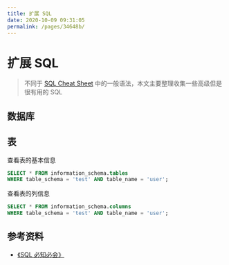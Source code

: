 ```yaml
---
title: 扩展 SQL
date: 2020-10-09 09:31:05
permalink: /pages/34648b/
---
```


# 扩展 SQL

> 不同于 [SQL Cheat Sheet](02.SqlCheatSheet.md) 中的一般语法，本文主要整理收集一些高级但是很有用的 SQL

## 数据库

## 表

查看表的基本信息

```sql
SELECT * FROM information_schema.tables
WHERE table_schema = 'test' AND table_name = 'user';
```

查看表的列信息

```sql
SELECT * FROM information_schema.columns
WHERE table_schema = 'test' AND table_name = 'user';
```

## 参考资料

- [《SQL 必知必会》](https://item.jd.com/11232698.html)
